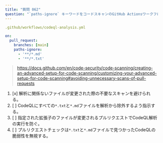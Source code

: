```yaml
---
title: "質問 062"
question: "`paths-ignore` キーワードをコードスキャンのGitHub Actionsワークフローに追加するとどうなりますか？"
---
```


```yaml
.github/workflows/codeql-analysis.yml

on:
  pull_request:
    branches: [main]
    paths-ignore:
      - '**/*.md'
      - '**/*.txt'

```
> https://docs.github.com/en/code-security/code-scanning/creating-an-advanced-setup-for-code-scanning/customizing-your-advanced-setup-for-code-scanning#avoiding-unnecessary-scans-of-pull-requests
1. [x] 解析に関係ないファイルが変更された際の不要なスキャンを避けられる。
1. [ ] CodeQLにすべての`*.txt`と`*.md`ファイルを解析から除外するよう指示する。
1. [ ] 指定された拡張子のファイルが変更されるプルリクエストでCodeQL解析の実行を防ぐ。
1. [ ] プルリクエストチェックは`*.txt`と`*.md`ファイルで見つかったCodeQLの脆弱性を無視する。